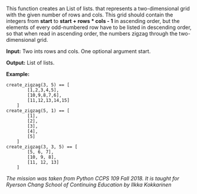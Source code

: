 This function creates an List of lists. that represents a two-dimensional grid with the given number of rows and cols. This grid should contain the integers from <b>start</b> to <b>start + rows * cols - 1</b> in ascending order, but the elements of every odd-numbered row have to be listed in descending order, so that when read in ascending order, the numbers zigzag through the two-dimensional grid.

<b>Input:</b> Two ints rows and cols. One optional argument start.

<b>Output:</b> List of lists.

<b>Example:</b>
```
create_zigzag(3, 5) == [
        [1,2,3,4,5],
        [10,9,8,7,6],
        [11,12,13,14,15]
    ]
create_zigzag(5, 1) == [
        [1],
        [2],
        [3],
        [4],
        [5]
    ]
create_zigzag(3, 3, 5) == [
        [5, 6, 7],
        [10, 9, 8],
        [11, 12, 13]
    ]
```

<i>The mission was taken from Python CCPS 109 Fall 2018. It is taught for Ryerson Chang School of Continuing Education by Ilkka Kokkarinen</i>